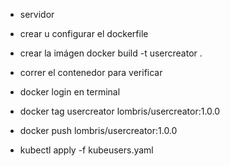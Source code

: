 - servidor


- crear u configurar el dockerfile


- crear la imágen docker build -t usercreator .


- correr el contenedor para verificar


- docker login en terminal


- docker tag usercreator lombris/usercreator:1.0.0


- docker push lombris/usercreator:1.0.0


- kubectl apply -f kubeusers.yaml